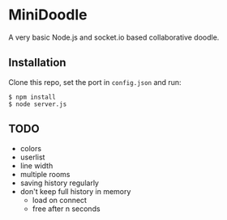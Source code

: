# MiniDoodle
A very basic Node.js and socket.io based collaborative doodle.

## Installation
Clone this repo, set the port in `config.json` and run:
```
$ npm install
$ node server.js
```

## TODO
- colors
- userlist
- line width
- multiple rooms
- saving history regularly
- don't keep full history in memory
   - load on connect
   - free after n seconds
